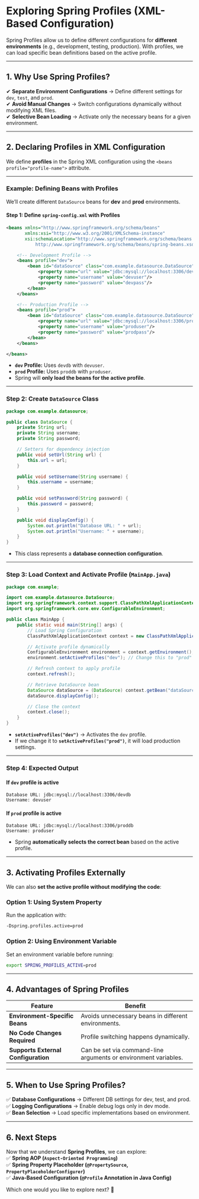 # **Exploring Spring Profiles (XML-Based Configuration)**  

Spring Profiles allow us to define different configurations for **different environments** (e.g., development, testing, production). With profiles, we can load specific bean definitions based on the active profile.

---

## **1. Why Use Spring Profiles?**  

✔ **Separate Environment Configurations** → Define different settings for `dev`, `test`, and `prod`.  
✔ **Avoid Manual Changes** → Switch configurations dynamically without modifying XML files.  
✔ **Selective Bean Loading** → Activate only the necessary beans for a given environment.  

---

## **2. Declaring Profiles in XML Configuration**  

We define **profiles** in the Spring XML configuration using the `<beans profile="profile-name">` attribute.

---

### **Example: Defining Beans with Profiles**
We’ll create different `DataSource` beans for **dev** and **prod** environments.

#### **Step 1: Define `spring-config.xml` with Profiles**
```xml
<beans xmlns="http://www.springframework.org/schema/beans"
       xmlns:xsi="http://www.w3.org/2001/XMLSchema-instance"
       xsi:schemaLocation="http://www.springframework.org/schema/beans
           http://www.springframework.org/schema/beans/spring-beans.xsd">

    <!-- Development Profile -->
    <beans profile="dev">
        <bean id="dataSource" class="com.example.datasource.DataSource">
            <property name="url" value="jdbc:mysql://localhost:3306/devdb"/>
            <property name="username" value="devuser"/>
            <property name="password" value="devpass"/>
        </bean>
    </beans>

    <!-- Production Profile -->
    <beans profile="prod">
        <bean id="dataSource" class="com.example.datasource.DataSource">
            <property name="url" value="jdbc:mysql://localhost:3306/proddb"/>
            <property name="username" value="produser"/>
            <property name="password" value="prodpass"/>
        </bean>
    </beans>

</beans>
```
- **`dev` Profile:** Uses `devdb` with `devuser`.  
- **`prod` Profile:** Uses `proddb` with `produser`.  
- Spring will **only load the beans for the active profile**.

---

### **Step 2: Create `DataSource` Class**
```java
package com.example.datasource;

public class DataSource {
    private String url;
    private String username;
    private String password;

    // Setters for dependency injection
    public void setUrl(String url) {
        this.url = url;
    }

    public void setUsername(String username) {
        this.username = username;
    }

    public void setPassword(String password) {
        this.password = password;
    }

    public void displayConfig() {
        System.out.println("Database URL: " + url);
        System.out.println("Username: " + username);
    }
}
```
- This class represents a **database connection configuration**.

---

### **Step 3: Load Context and Activate Profile (`MainApp.java`)**
```java
package com.example;

import com.example.datasource.DataSource;
import org.springframework.context.support.ClassPathXmlApplicationContext;
import org.springframework.core.env.ConfigurableEnvironment;

public class MainApp {
    public static void main(String[] args) {
        // Load Spring Configuration
        ClassPathXmlApplicationContext context = new ClassPathXmlApplicationContext("spring-config.xml");

        // Activate profile dynamically
        ConfigurableEnvironment environment = context.getEnvironment();
        environment.setActiveProfiles("dev"); // Change this to "prod" for production

        // Refresh context to apply profile
        context.refresh();

        // Retrieve DataSource bean
        DataSource dataSource = (DataSource) context.getBean("dataSource");
        dataSource.displayConfig();

        // Close the context
        context.close();
    }
}
```
- **`setActiveProfiles("dev")`** → Activates the `dev` profile.
- If we change it to **`setActiveProfiles("prod")`**, it will load production settings.

---

### **Step 4: Expected Output**
#### **If `dev` profile is active**
```
Database URL: jdbc:mysql://localhost:3306/devdb
Username: devuser
```

#### **If `prod` profile is active**
```
Database URL: jdbc:mysql://localhost:3306/proddb
Username: produser
```
- Spring **automatically selects the correct bean** based on the active profile.

---

## **3. Activating Profiles Externally**
We can also **set the active profile without modifying the code**:

### **Option 1: Using System Property**
Run the application with:  
```bash
-Dspring.profiles.active=prod
```

### **Option 2: Using Environment Variable**
Set an environment variable before running:  
```bash
export SPRING_PROFILES_ACTIVE=prod
```

---

## **4. Advantages of Spring Profiles**
| Feature | Benefit |
|---------|---------|
| **Environment-Specific Beans** | Avoids unnecessary beans in different environments. |
| **No Code Changes Required** | Profile switching happens dynamically. |
| **Supports External Configuration** | Can be set via command-line arguments or environment variables. |

---

## **5. When to Use Spring Profiles?**
✅ **Database Configurations** → Different DB settings for dev, test, and prod.  
✅ **Logging Configurations** → Enable debug logs only in dev mode.  
✅ **Bean Selection** → Load specific implementations based on environment.  

---

## **6. Next Steps**
Now that we understand **Spring Profiles**, we can explore:  
✅ **Spring AOP (`Aspect-Oriented Programming`)**  
✅ **Spring Property Placeholder (`@PropertySource`, `PropertyPlaceholderConfigurer`)**  
✅ **Java-Based Configuration (`@Profile` Annotation in Java Config)**  

Which one would you like to explore next? 🚀
